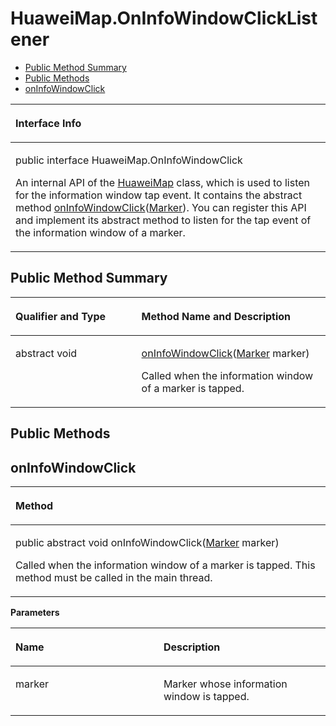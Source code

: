# HuaweiMap.OnInfoWindowClickListener<a name="EN-US_TOPIC_0000001145780987"></a>

-   [Public Method Summary](#section986625372714)
-   [Public Methods](#section7401191143913)
-   [onInfoWindowClick](#section42521813113917)


<a name="table3778mcpsimp"></a>
<table><thead align="left"><tr id="row3782mcpsimp"><th class="cellrowborder" valign="top" width="100%" id="mcps1.1.2.1.1"><p id="p3784mcpsimp"><a name="p3784mcpsimp"></a><a name="p3784mcpsimp"></a>Interface Info</p>
</th>
</tr>
</thead>
<tbody><tr id="row3785mcpsimp"><td class="cellrowborder" valign="top" width="100%" headers="mcps1.1.2.1.1 "><p id="p2752145382310"><a name="p2752145382310"></a><a name="p2752145382310"></a>public interface HuaweiMap.OnInfoWindowClick</p>
<p id="p3787mcpsimp"><a name="p3787mcpsimp"></a><a name="p3787mcpsimp"></a>An internal API of the <a href="huaweimap.md">HuaweiMap</a> class, which is used to listen for the information window tap event. It contains the abstract method <a href="#section42521813113917">onInfoWindowClick</a>(<a href="marker.md">Marker</a>). You can register this API and implement its abstract method to listen for the tap event of the information window of a marker.</p>
</td>
</tr>
</tbody>
</table>

## Public Method Summary<a name="section986625372714"></a>

<a name="table3793mcpsimp"></a>
<table><thead align="left"><tr id="row3798mcpsimp"><th class="cellrowborder" valign="top" width="40%" id="mcps1.1.3.1.1"><p id="p081120285386"><a name="p081120285386"></a><a name="p081120285386"></a>Qualifier and Type</p>
</th>
<th class="cellrowborder" valign="top" width="60%" id="mcps1.1.3.1.2"><p id="p681112883813"><a name="p681112883813"></a><a name="p681112883813"></a>Method Name and Description</p>
</th>
</tr>
</thead>
<tbody><tr id="row3803mcpsimp"><td class="cellrowborder" valign="top" width="40%" headers="mcps1.1.3.1.1 "><p id="p3805mcpsimp"><a name="p3805mcpsimp"></a><a name="p3805mcpsimp"></a>abstract void</p>
</td>
<td class="cellrowborder" valign="top" width="60%" headers="mcps1.1.3.1.2 "><p id="p3807mcpsimp"><a name="p3807mcpsimp"></a><a name="p3807mcpsimp"></a><a href="#section42521813113917">onInfoWindowClick</a>(<a href="marker.md">Marker</a> marker)</p>
<p id="p115821053017"><a name="p115821053017"></a><a name="p115821053017"></a>Called when the information window of a marker is tapped.</p>
</td>
</tr>
</tbody>
</table>

## Public Methods<a name="section7401191143913"></a>

## onInfoWindowClick<a name="section42521813113917"></a>

<a name="table3810mcpsimp"></a>
<table><thead align="left"><tr id="row3814mcpsimp"><th class="cellrowborder" valign="top" width="100%" id="mcps1.1.2.1.1"><p id="p3816mcpsimp"><a name="p3816mcpsimp"></a><a name="p3816mcpsimp"></a>Method</p>
</th>
</tr>
</thead>
<tbody><tr id="row3817mcpsimp"><td class="cellrowborder" valign="top" width="100%" headers="mcps1.1.2.1.1 "><p id="p3819mcpsimp"><a name="p3819mcpsimp"></a><a name="p3819mcpsimp"></a>public abstract void onInfoWindowClick(<a href="marker.md">Marker</a> marker)</p>
<p id="p3822mcpsimp"><a name="p3822mcpsimp"></a><a name="p3822mcpsimp"></a>Called when the information window of a marker is tapped. This method must be called in the main thread.</p>
</td>
</tr>
</tbody>
</table>

**Parameters**

<a name="table3825mcpsimp"></a>
<table><thead align="left"><tr id="row3830mcpsimp"><th class="cellrowborder" valign="top" width="47%" id="mcps1.1.3.1.1"><p id="p3832mcpsimp"><a name="p3832mcpsimp"></a><a name="p3832mcpsimp"></a>Name</p>
</th>
<th class="cellrowborder" valign="top" width="53%" id="mcps1.1.3.1.2"><p id="p3834mcpsimp"><a name="p3834mcpsimp"></a><a name="p3834mcpsimp"></a>Description</p>
</th>
</tr>
</thead>
<tbody><tr id="row3835mcpsimp"><td class="cellrowborder" valign="top" width="47%" headers="mcps1.1.3.1.1 "><p id="p3837mcpsimp"><a name="p3837mcpsimp"></a><a name="p3837mcpsimp"></a>marker</p>
</td>
<td class="cellrowborder" valign="top" width="53%" headers="mcps1.1.3.1.2 "><p id="p3839mcpsimp"><a name="p3839mcpsimp"></a><a name="p3839mcpsimp"></a>Marker whose information window is tapped.</p>
</td>
</tr>
</tbody>
</table>

